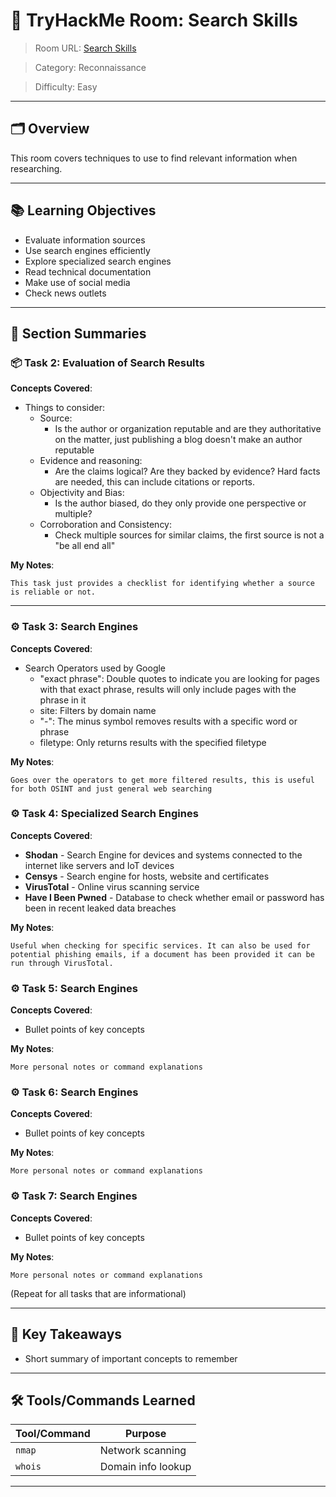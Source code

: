 # 🏫 TryHackMe Room: Search Skills
> Room URL: <a href="https://tryhackme.com/room/searchskills"> Search Skills </a>

> Category: Reconnaissance

> Difficulty: Easy
---

## 🗂️ Overview

This room covers techniques to use to find relevant information when researching.

---

## 📚 Learning Objectives

- Evaluate information sources
- Use search engines efficiently
- Explore specialized search engines
- Read technical documentation
- Make use of social media
- Check news outlets
---

## 🧾 Section Summaries

### 📦 Task 2: Evaluation of Search Results
**Concepts Covered**:
- Things to consider:
    - Source:
        - Is the author or organization reputable and are they authoritative on the matter, just publishing a blog doesn't make an author reputable
    - Evidence and reasoning:
        - Are the claims logical? Are they backed by evidence? Hard facts are needed, this can include citations or reports.
    - Objectivity and Bias:
        - Is the author biased, do they only provide one perspective or multiple?
    - Corroboration and Consistency:
        - Check multiple sources for similar claims, the first source is not a "be all end all"

**My Notes**:
```
This task just provides a checklist for identifying whether a source is reliable or not.
```

---

### ⚙️ Task 3: Search Engines
**Concepts Covered**:
- Search Operators used by Google 
    - "exact phrase": Double quotes to indicate you are looking for pages with that exact phrase, results will only include pages with the phrase in it
    - site: Filters by domain name 
    - "-": The minus symbol removes results with a specific word or phrase
    - filetype: Only returns results with the specified filetype

**My Notes**:
```
Goes over the operators to get more filtered results, this is useful for both OSINT and just general web searching
```
### ⚙️ Task 4: Specialized Search Engines
**Concepts Covered**:
- **Shodan** - Search Engine for devices and systems connected to the internet like servers and IoT devices
- **Censys** - Search engine for hosts, website and certificates
- **VirusTotal** - Online virus scanning service
- **Have I Been Pwned** - Database to check whether email or password has been in recent leaked data breaches

**My Notes**:
```
Useful when checking for specific services. It can also be used for potential phishing emails, if a document has been provided it can be run through VirusTotal.
```
### ⚙️ Task 5: Search Engines
**Concepts Covered**:
- Bullet points of key concepts

**My Notes**:
```
More personal notes or command explanations
```
### ⚙️ Task 6: Search Engines
**Concepts Covered**:
- Bullet points of key concepts

**My Notes**:
```
More personal notes or command explanations
```
### ⚙️ Task 7: Search Engines
**Concepts Covered**:
- Bullet points of key concepts

**My Notes**:
```
More personal notes or command explanations
```

(Repeat for all tasks that are informational)

---

## 🧠 Key Takeaways

- Short summary of important concepts to remember

---

## 🛠️ Tools/Commands Learned

| Tool/Command | Purpose |
|--------------|---------|
| `nmap`       | Network scanning |
| `whois`      | Domain info lookup |

---


